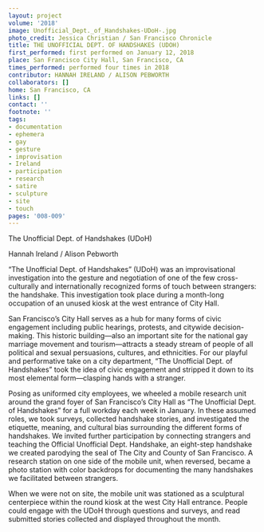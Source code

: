 ```yaml
---
layout: project
volume: '2018'
image: Unofficial_Dept._of_Handshakes-UDoH-.jpg
photo_credit: Jessica Christian / San Francisco Chronicle
title: THE UNOFFICIAL DEPT. OF HANDSHAKES (UDOH)
first_performed: first performed on January 12, 2018
place: San Francisco City Hall, San Francisco, CA
times_performed: performed four times in 2018
contributor: HANNAH IRELAND / ALISON PEBWORTH
collaborators: []
home: San Francisco, CA
links: []
contact: ''
footnote: ''
tags:
- documentation
- ephemera
- gay
- gesture
- improvisation
- Ireland
- participation
- research
- satire
- sculpture
- site
- touch
pages: '008-009'
---
```




The Unofficial Dept. of Handshakes (UDoH)

Hannah Ireland / Alison Pebworth

“The Unofficial Dept. of Handshakes” (UDoH) was an improvisational investigation into the gesture and negotiation of one of the few cross-culturally and internationally recognized forms of touch between strangers: the handshake. This investigation took place during a month-long occupation of an unused kiosk at the west entrance of City Hall.

San Francisco’s City Hall serves as a hub for many forms of civic engagement including public hearings, protests, and citywide decision-making. This historic building—also an important site for the national gay marriage movement and tourism—attracts a steady stream of people of all political and sexual persuasions, cultures, and ethnicities. For our playful and performative take on a city department, “The Unofficial Dept. of Handshakes” took the idea of civic engagement and stripped it down to its most elemental form—clasping hands with a stranger.

Posing as uniformed city employees, we wheeled a mobile research unit around the grand foyer of San Francisco’s City Hall as “The Unofficial Dept. of Handshakes” for a full workday each week in January. In these assumed roles, we took surveys, collected handshake stories, and investigated the etiquette, meaning, and cultural bias surrounding the different forms of handshakes. We invited further participation by connecting strangers and teaching the Official Unofficial Dept. Handshake, an eight-step handshake we created parodying the seal of The City and County of San Francisco. A research station on one side of the mobile unit, when reversed, became a photo station with color backdrops for documenting the many handshakes we facilitated between strangers.

When we were not on site, the mobile unit was stationed as a sculptural centerpiece within the round kiosk at the west City Hall entrance. People could engage with the UDoH through questions and surveys, and read submitted stories collected and displayed throughout the month.
